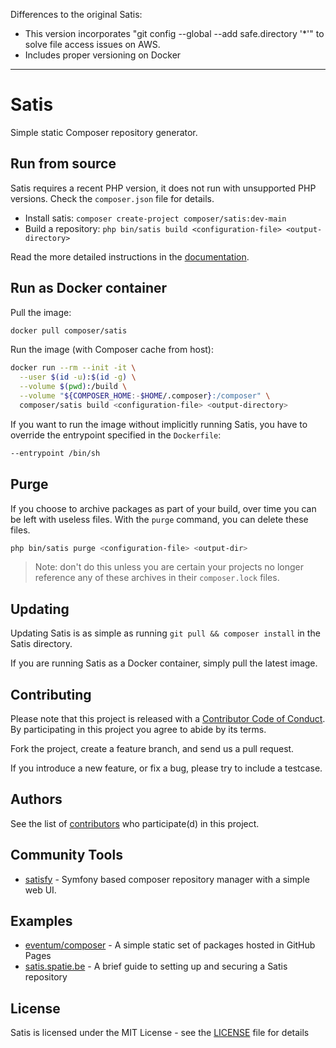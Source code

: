 Differences to the original Satis: 
-   This version incorporates "git config --global --add safe.directory '*'" to solve file access issues on AWS.
-   Includes proper versioning on Docker

----

# Satis

Simple static Composer repository generator.

## Run from source

Satis requires a recent PHP version, it does not run with unsupported PHP versions. Check the `composer.json` file for details.

-   Install satis: `composer create-project composer/satis:dev-main`
-   Build a repository: `php bin/satis build <configuration-file> <output-directory>`

Read the more detailed instructions in the [documentation][].

## Run as Docker container

Pull the image:

```sh
docker pull composer/satis
```

Run the image (with Composer cache from host):

```sh
docker run --rm --init -it \
  --user $(id -u):$(id -g) \
  --volume $(pwd):/build \
  --volume "${COMPOSER_HOME:-$HOME/.composer}:/composer" \
  composer/satis build <configuration-file> <output-directory>
```

If you want to run the image without implicitly running Satis, you have to
override the entrypoint specified in the `Dockerfile`:

```sh
--entrypoint /bin/sh
```

## Purge

If you choose to archive packages as part of your build, over time you can be
left with useless files. With the `purge` command, you can delete these files.

```sh
php bin/satis purge <configuration-file> <output-dir>
```

> Note: don't do this unless you are certain your projects no longer reference any of these archives in their `composer.lock` files.

## Updating

Updating Satis is as simple as running `git pull && composer install` in the
Satis directory.

If you are running Satis as a Docker container, simply pull the latest image.

## Contributing

Please note that this project is released with a [Contributor Code of Conduct][].
By participating in this project you agree to abide by its terms.

Fork the project, create a feature branch, and send us a pull request.

If you introduce a new feature, or fix a bug, please try to include a testcase.

## Authors

See the list of [contributors][] who participate(d) in this project.

## Community Tools

-   [satisfy][] - Symfony based composer repository manager with a simple web UI.

## Examples

-   [eventum/composer] - A simple static set of packages hosted in GitHub Pages
-   [satis.spatie.be] - A brief guide to setting up and securing a Satis repository

## License

Satis is licensed under the MIT License - see the [LICENSE][] file for details

[documentation]: https://getcomposer.org/doc/articles/handling-private-packages-with-satis.md
[contributor code of conduct]: https://www.contributor-covenant.org/version/2/0/code_of_conduct/
[contributors]: https://github.com/composer/satis/contributors
[satisfy]: https://github.com/ludofleury/satisfy
[license]: https://github.com/composer/satis/blob/main/LICENSE
[eventum/composer]: https://github.com/eventum/composer
[satis.spatie.be]: https://alexvanderbist.com/2021/setting-up-and-securing-a-private-composer-repository/
